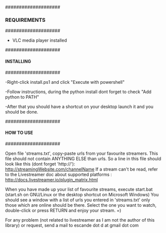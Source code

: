 ####################
### REQUIREMENTS ###
####################

- VLC media player installed

####################
#### INSTALLING ####
####################

-Right-click install.ps1 and click "Execute with powershell"

-Follow instructions, during the python install dont forget to check "Add python to PATH"

-After that you should have a shortcut on your desktop launch it and you should be done.

####################
#### HOW TO USE ####
####################

Open file 'streams.txt', copy-paste urls from your favourite streamers. This file should not contain ANYTHING ELSE than urls.
So a line in this file should look like this (dont forget 'http://'): http://streamingWebsite.com/channelName
If a stream can't be read, refer to the Livestreamer doc about supported platforms : 
						http://docs.livestreamer.io/plugin_matrix.html

When you have made up your list of favourite streams, execute start.bat (start.sh on GNU/Linux or the desktop shortcut on Microsoft Windows)
You should see a window with a list of urls you entered in 'streams.txt' only those which are online should be there.
Select the one you want to watch, double-click or press RETURN and enjoy your stream. =)


For any problem (not related to livestreamer as I am not the author of this library) or request, send a mail to
escande dot d at gmail dot com
